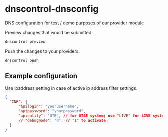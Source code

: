 # dnscontrol-dnsconfig

DNS configuration for test / demo purposes of our provider module

Preview changes that would be submitted:

```bash
dnscontrol preview
```

Push the changes to your providers:

```bash
dnscontrol push
```

## Example configuration

Use ipaddress setting in case of active ip address filter settings.

```json
{
  "CNR": {
      "apilogin": "yourusername",
      "apipassword": "yourpassword",
      "apientity": "OTE", // for OT&E system; use "LIVE" for LIVE system
      // "debugmode": "0", // "1" to activate
  }
}
```

